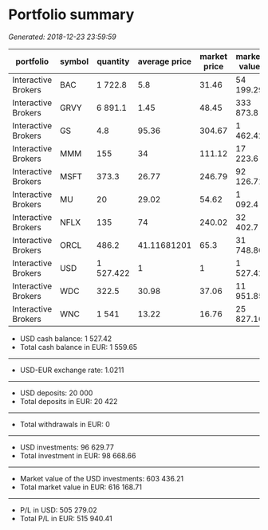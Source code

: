 # Portfolio summary
_Generated: 2018-12-23 23:59:59_

|portfolio          |symbol|quantity |average price|market price|market value|investment|P/L       |P/L %   |costs|deposit total|withdrawal total|
|-------------------|------|---------|-------------|------------|------------|----------|----------|--------|-----|-------------|----------------|
|Interactive Brokers|BAC   |1 722.8  |   5.8       |       31.46|   54 199.29|  9 992.24| 44 207.05|  542.41| 7.95|             |                |
|Interactive Brokers|GRVY  |6 891.1  |   1.45      |       48.45|  333 873.8 |  9 992.1 |323 881.7 |3 341.38| 7.95|             |                |
|Interactive Brokers|GS    |    4.8  |  95.36      |      304.67|    1 462.42|    457.73|  1 004.69|  319.49|15.9 |             |                |
|Interactive Brokers|MMM   |  155    |  34         |      111.12|   17 223.6 |  5 270   | 11 953.6 |  326.82|     |             |                |
|Interactive Brokers|MSFT  |  373.3  |  26.77      |      246.79|   92 126.71|  9 993.24| 82 133.47|  921.89| 7.95|             |                |
|Interactive Brokers|MU    |   20    |  29.02      |       54.62|    1 092.4 |    580.4 |    512   |  188.22| 4.95|             |                |
|Interactive Brokers|NFLX  |  135    |  74         |      240.02|   32 402.7 |  9 990   | 22 412.7 |  324.35| 7.95|             |                |
|Interactive Brokers|ORCL  |  486.2  |  41.11681201|       65.3 |   31 748.86| 19 990.99| 11 757.87|  158.82|15.9 |             |                |
|Interactive Brokers|USD   |1 527.422|   1         |        1   |    1 527.42|          |          |        |23.85|       20 000|                |
|Interactive Brokers|WDC   |  322.5  |  30.98      |       37.06|   11 951.85|  9 991.05|  1 960.8 |  119.63| 7.95|             |                |
|Interactive Brokers|WNC   |1 541    |  13.22      |       16.76|   25 827.16| 20 372.02|  5 455.14|  126.78| 3.95|             |                |

* USD cash balance:                      1 527.42
* Total cash balance in EUR:             1 559.65
----------------------------------------------------
* USD-EUR exchange rate:                     1.0211
----------------------------------------------------
* USD deposits:                         20 000
* Total deposits in EUR:                20 422
----------------------------------------------------
* Total withdrawals in EUR:                  0
----------------------------------------------------
* USD investments:                      96 629.77
* Total investment in EUR:              98 668.66
----------------------------------------------------
* Market value of the USD investments: 603 436.21
* Total market value in EUR:           616 168.71
----------------------------------------------------
* P/L in USD:                          505 279.02
* Total P/L in EUR:                    515 940.41
